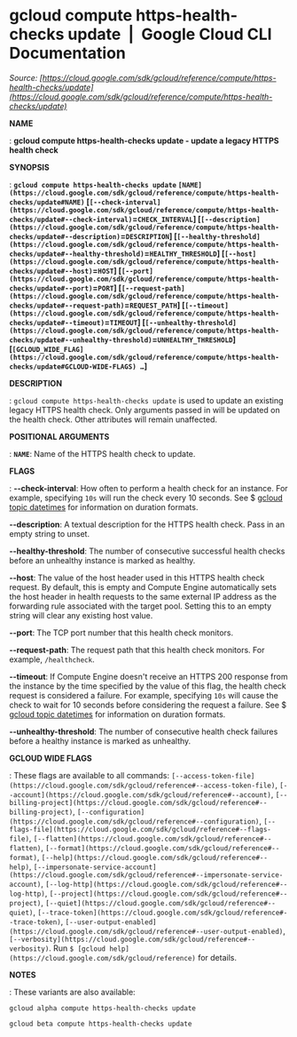 # gcloud compute https-health-checks update  |  Google Cloud CLI Documentation

*Source: [https://cloud.google.com/sdk/gcloud/reference/compute/https-health-checks/update](https://cloud.google.com/sdk/gcloud/reference/compute/https-health-checks/update)*

**NAME**

: **gcloud compute https-health-checks update - update a legacy HTTPS health check**

**SYNOPSIS**

: **`gcloud compute https-health-checks update` `[NAME](https://cloud.google.com/sdk/gcloud/reference/compute/https-health-checks/update#NAME)` [`[--check-interval](https://cloud.google.com/sdk/gcloud/reference/compute/https-health-checks/update#--check-interval)`=`CHECK_INTERVAL`] [`[--description](https://cloud.google.com/sdk/gcloud/reference/compute/https-health-checks/update#--description)`=`DESCRIPTION`] [`[--healthy-threshold](https://cloud.google.com/sdk/gcloud/reference/compute/https-health-checks/update#--healthy-threshold)`=`HEALTHY_THRESHOLD`] [`[--host](https://cloud.google.com/sdk/gcloud/reference/compute/https-health-checks/update#--host)`=`HOST`] [`[--port](https://cloud.google.com/sdk/gcloud/reference/compute/https-health-checks/update#--port)`=`PORT`] [`[--request-path](https://cloud.google.com/sdk/gcloud/reference/compute/https-health-checks/update#--request-path)`=`REQUEST_PATH`] [`[--timeout](https://cloud.google.com/sdk/gcloud/reference/compute/https-health-checks/update#--timeout)`=`TIMEOUT`] [`[--unhealthy-threshold](https://cloud.google.com/sdk/gcloud/reference/compute/https-health-checks/update#--unhealthy-threshold)`=`UNHEALTHY_THRESHOLD`] [`[GCLOUD_WIDE_FLAG](https://cloud.google.com/sdk/gcloud/reference/compute/https-health-checks/update#GCLOUD-WIDE-FLAGS) …`]**

**DESCRIPTION**

: `gcloud compute https-health-checks update` is used to update an
existing legacy HTTPS health check. Only arguments passed in will be updated on
the health check. Other attributes will remain unaffected.

**POSITIONAL ARGUMENTS**

: **`NAME`**:
Name of the HTTPS health check to update.

**FLAGS**

: **--check-interval**:
How often to perform a health check for an instance. For example, specifying
``10s`` will run the check every 10 seconds.
See $ [gcloud topic datetimes](https://cloud.google.com/sdk/gcloud/reference/topic/datetimes)
for information on duration formats.

**--description**:
A textual description for the HTTPS health check. Pass in an empty string to
unset.

**--healthy-threshold**:
The number of consecutive successful health checks before an unhealthy instance
is marked as healthy.

**--host**:
The value of the host header used in this HTTPS health check request. By
default, this is empty and Compute Engine automatically sets the host header in
health requests to the same external IP address as the forwarding rule
associated with the target pool. Setting this to an empty string will clear any
existing host value.

**--port**:
The TCP port number that this health check monitors.

**--request-path**:
The request path that this health check monitors. For example,
``/healthcheck``.

**--timeout**:
If Compute Engine doesn't receive an HTTPS 200 response from the instance by the
time specified by the value of this flag, the health check request is considered
a failure. For example, specifying ``10s`` will
cause the check to wait for 10 seconds before considering the request a failure.
See $ [gcloud topic datetimes](https://cloud.google.com/sdk/gcloud/reference/topic/datetimes)
for information on duration formats.

**--unhealthy-threshold**:
The number of consecutive health check failures before a healthy instance is
marked as unhealthy.

**GCLOUD WIDE FLAGS**

: These flags are available to all commands: `[--access-token-file](https://cloud.google.com/sdk/gcloud/reference#--access-token-file)`,
`[--account](https://cloud.google.com/sdk/gcloud/reference#--account)`, `[--billing-project](https://cloud.google.com/sdk/gcloud/reference#--billing-project)`,
`[--configuration](https://cloud.google.com/sdk/gcloud/reference#--configuration)`,
`[--flags-file](https://cloud.google.com/sdk/gcloud/reference#--flags-file)`,
`[--flatten](https://cloud.google.com/sdk/gcloud/reference#--flatten)`, `[--format](https://cloud.google.com/sdk/gcloud/reference#--format)`, `[--help](https://cloud.google.com/sdk/gcloud/reference#--help)`, `[--impersonate-service-account](https://cloud.google.com/sdk/gcloud/reference#--impersonate-service-account)`,
`[--log-http](https://cloud.google.com/sdk/gcloud/reference#--log-http)`,
`[--project](https://cloud.google.com/sdk/gcloud/reference#--project)`, `[--quiet](https://cloud.google.com/sdk/gcloud/reference#--quiet)`, `[--trace-token](https://cloud.google.com/sdk/gcloud/reference#--trace-token)`, `[--user-output-enabled](https://cloud.google.com/sdk/gcloud/reference#--user-output-enabled)`,
`[--verbosity](https://cloud.google.com/sdk/gcloud/reference#--verbosity)`.
Run `$ [gcloud help](https://cloud.google.com/sdk/gcloud/reference)` for details.

**NOTES**

: These variants are also available:

```
gcloud alpha compute https-health-checks update
```

```
gcloud beta compute https-health-checks update
```